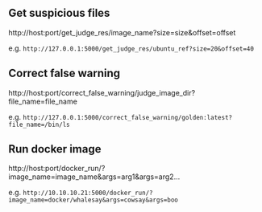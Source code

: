 ## Get suspicious files

http://host:port/get_judge_res/image_name?size=size&offset=offset

e.g. `http://127.0.0.1:5000/get_judge_res/ubuntu_ref?size=20&offset=40`

## Correct false warning

http://host:port/correct_false_warning/judge_image_dir?file_name=file_name

e.g. `http://127.0.0.1:5000/correct_false_warning/golden:latest?file_name=/bin/ls`

## Run docker image

http://host:port/docker_run/?image_name=image_name&args=arg1&args=arg2...

e.g. `http://10.10.10.21:5000/docker_run/?image_name=docker/whalesay&args=cowsay&args=boo`
